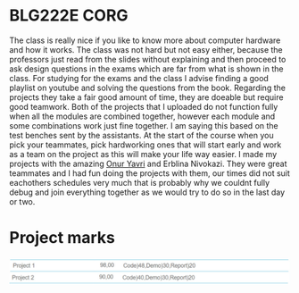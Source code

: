 # BLG222E CORG
The class is really nice if you like to know more about computer hardware and how it works. The class was not hard but not easy either, because the professors just read from the slides without explaining and then proceed to ask design questions in the exams which are far from what is shown in the class. For studying for the exams and the class I advise finding a good playlist on youtube and solving the questions from the book.
Regarding the projects they take a fair good amount of time, they are doeable but require good teamwork. Both of the projects that I uploaded do not function fully when all the modules are combined together, however each module and some combinations work just fine together. I am saying this based on the test benches sent by the assistants.
At the start of the course when you pick your teammates, pick hardworking ones that will start early and work as a team on the project as this will make your life way easier. I made my projects with the amazing [Onur Yavri](https://github.com/oyavri) and Erblina Nivokazi. They were great teammates and I had fun doing the projects with them, our times did not suit eachothers schedules very much that is probably why we couldnt fully debug and join everything together as we would try to do so in the last day or two.
# Project marks
![project marks](https://github.com/AbdullahSh20/BLG222E/blob/main/project%20marks.jpg)
